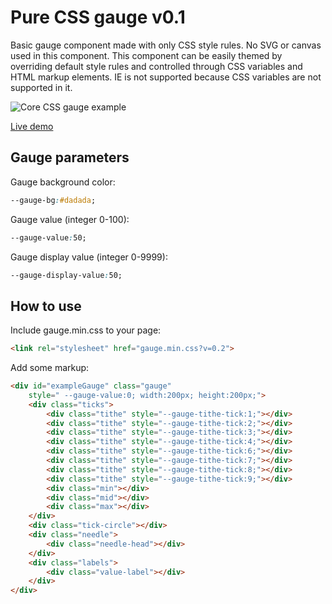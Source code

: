 # Pure CSS gauge v0.1
Basic gauge component made with only CSS style rules. No SVG or canvas used in this component. This component can be easily themed by overriding default style rules and controlled through CSS variables and HTML markup elements. IE is not supported because CSS variables are not supported in it.

![Core CSS gauge example](http://cssgauge.peukalo.net/cssgauge3.png)

[Live demo](http://cssgauge.peukalo.net/)

## Gauge parameters
Gauge background color:
```css
--gauge-bg:#dadada;
```

Gauge value (integer 0-100):
```css
--gauge-value:50;
```

Gauge display value (integer 0-9999):
```css
--gauge-display-value:50;
```

## How to use
Include gauge.min.css to your page:

```html
<link rel="stylesheet" href="gauge.min.css?v=0.2">
```
Add some markup:
```html
<div id="exampleGauge" class="gauge" 
    style=" --gauge-value:0; width:200px; height:200px;">
    <div class="ticks">
        <div class="tithe" style="--gauge-tithe-tick:1;"></div>
        <div class="tithe" style="--gauge-tithe-tick:2;"></div>
        <div class="tithe" style="--gauge-tithe-tick:3;"></div>
        <div class="tithe" style="--gauge-tithe-tick:4;"></div>
        <div class="tithe" style="--gauge-tithe-tick:6;"></div>
        <div class="tithe" style="--gauge-tithe-tick:7;"></div>
        <div class="tithe" style="--gauge-tithe-tick:8;"></div>
        <div class="tithe" style="--gauge-tithe-tick:9;"></div>
        <div class="min"></div>
        <div class="mid"></div>
        <div class="max"></div>
    </div>
    <div class="tick-circle"></div>
    <div class="needle">
        <div class="needle-head"></div>
    </div>
    <div class="labels">
        <div class="value-label"></div>
    </div>
</div>
```

